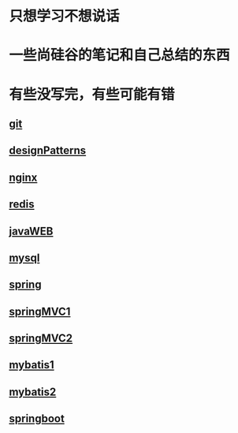 # 只想学习不想说话
# 一些尚硅谷的笔记和自己总结的东西
# 有些没写完，有些可能有错

## [git](https://github.com/okyq/springStudy/blob/master/gitStudyNote.md)

## [designPatterns](https://github.com/okyq/springStudy/blob/master/DesignPatterns.md)

## [nginx](https://github.com/okyq/springStudy/blob/master/nginx.md)

## [redis](https://github.com/okyq/springStudy/blob/master/redis.md)

## [javaWEB](https://github.com/okyq/springStudy/blob/master/javawebStudyNote.md)

## [mysql](https://github.com/okyq/springStudy/blob/master/mysqlStudyNote.md)

## [spring](https://github.com/okyq/springStudy/blob/master/springStudyNote.md)

## [springMVC1](https://github.com/okyq/springStudy/blob/master/springMVC.md)

## [springMVC2](https://github.com/okyq/springStudy/blob/master/springMVCStudyNote.md)

## [mybatis1](https://github.com/okyq/springStudy/blob/master/MyBatis.md)

## [mybatis2](https://github.com/okyq/springStudy/blob/master/MyBatis2.md)

## [springboot](https://github.com/okyq/springStudy/tree/master/springboot)

